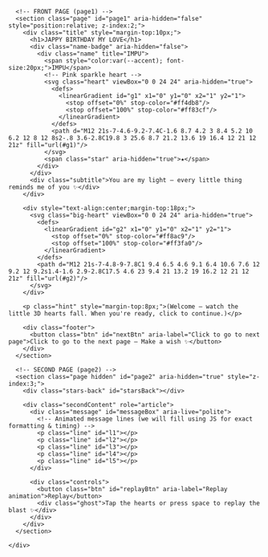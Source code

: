 <!doctype html>
<html lang="en">
<head>
<meta charset="utf-8" />
<meta name="viewport" content="width=device-width,initial-scale=1" />
<title>JAPPY BIRTHDAY MY LOVE — IMPU</title>
<style>
  :root{
    --bg:#06050a;
    --panel: rgba(255,255,255,0.04);
    --accent:#ff4db8;
    --accent-2:#ff83cf;
    --glass: rgba(255,255,255,0.03);
    --neon: 0 0 20px rgba(255,77,184,0.25), 0 0 40px rgba(255,131,207,0.12);
    --text:#f8f7fb;
    --muted: rgba(248,247,251,0.6);
    font-family: Inter, ui-sans-serif, system-ui, -apple-system, "Segoe UI", Roboto, "Helvetica Neue", Arial;
  }

  html,body{height:100%;margin:0;background:linear-gradient(180deg,#05040a 0%, #0b0710 100%);color:var(--text);-webkit-font-smoothing:antialiased;-moz-osx-font-smoothing:grayscale;}
  .stage{
    height:100vh;
    width:100%;
    position:relative;
    overflow:hidden;
    display:flex;
    align-items:center;
    justify-content:center;
  }

  /* Shared card */
  .card {
    width:min(980px,94%);
    max-width:1100px;
    border-radius:18px;
    background: linear-gradient(180deg, rgba(255,255,255,0.02), rgba(255,255,255,0.01));
    box-shadow: 0 10px 40px rgba(2,2,6,0.7);
    backdrop-filter: blur(10px) saturate(120%);
    padding:36px;
    position:relative;
    overflow:hidden;
    min-height:560px;
    display:flex;
    flex-direction:column;
    gap:18px;
  }

  /* Top title */
  .title {
    text-align:center;
    margin-top:8px;
    margin-bottom:6px;
  }
  .title h1{
    margin:0;
    font-size: clamp(28px, 4.6vw, 56px);
    letter-spacing:1px;
    line-height:1;
    font-weight:700;
    color:var(--text);
    text-shadow: 0 6px 24px rgba(0,0,0,0.7), var(--neon);
  }
  .subtitle{
    color:var(--muted);
    font-size:clamp(13px,1.6vw,16px);
    margin-top:8px;
  }

  /* name badge */
  .name-badge{
    display:inline-flex;
    gap:8px;
    align-items:center;
    margin-top:12px;
    justify-content:center;
  }
  .name {
    font-weight:800;
    color:var(--text);
    font-size: clamp(18px,2.5vw,22px);
    display:inline-flex;
    gap:8px;
    align-items:center;
    padding:8px 14px;
    border-radius:999px;
    background: linear-gradient(90deg, rgba(255,255,255,0.02), rgba(255,255,255,0.01));
    box-shadow: 0 6px 20px rgba(0,0,0,0.6);
  }
  .name .heart {
    width:20px;height:20px;border-radius:4px;
    display:inline-block;
    transform:translateY(1px);
    filter: drop-shadow(0 6px 20px rgba(255,77,184,0.15));
  }
  .name .star{
    font-size:14px;
    margin-left:4px;
    color: #ffd86b;
    text-shadow: 0 6px 20px rgba(255,216,107,0.08);
  }

  /* canvas layers fill */
  canvas{
    position:absolute;
    inset:0;
    width:100%;
    height:100%;
    display:block;
    pointer-events:none;
  }

  /* bottom prompt */
  .footer{
    margin-top:auto;
    display:flex;
    justify-content:center;
    align-items:center;
    gap:12px;
  }
  .btn {
    --pad:14px 26px;
    background: linear-gradient(90deg, rgba(255,77,184,0.14), rgba(255,131,207,0.08));
    border:1px solid rgba(255,255,255,0.06);
    color:var(--text);
    padding:var(--pad);
    border-radius:999px;
    font-weight:700;
    letter-spacing:0.6px;
    cursor:pointer;
    box-shadow: var(--neon), 0 6px 18px rgba(0,0,0,0.5);
    transition: transform .28s cubic-bezier(.2,.9,.3,1), opacity .22s;
    backdrop-filter: blur(6px);
  }
  .btn:active{ transform:translateY(2px) scale(.996); }
  .hint { color:var(--muted); font-size:13px; text-align:center; margin-top:6px; }

  /* page flip animation */
  .page {
    position:absolute;
    inset:18px;
    border-radius:14px;
    overflow:hidden;
    display:flex;
    flex-direction:column;
    background:transparent;
    transition: transform .9s cubic-bezier(.2,.9,.3,1), opacity .45s ease;
    transform-origin:center right;
    pointer-events:auto;
  }
  .page.hidden{ opacity:0; transform: perspective(900px) rotateY(20deg) translateX(40px) scale(.98); pointer-events:none; }

  /* second page visuals */
  .secondContent{
    padding:44px;
    display:flex;
    flex-direction:column;
    align-items:center;
    justify-content:center;
    gap:18px;
    text-align:center;
    height:100%;
    color:var(--text);
  }
  .stars-back{
    position:absolute;
    inset:0;
    z-index:0;
    pointer-events:none;
  }

  /* message area */
  .message {
    z-index:2;
    max-width:860px;
    backdrop-filter: blur(6px);
    padding:28px 24px;
    border-radius:14px;
    background: linear-gradient(180deg, rgba(255,255,255,0.02), rgba(255,255,255,0.01));
    box-shadow: 0 8px 40px rgba(1,1,6,0.6);
    display:flex;
    flex-direction:column;
    gap:8px;
    align-items:center;
  }
  .message p{
    margin:0;
    font-size: clamp(16px,2.2vw,22px);
    line-height:1.45;
    color:var(--text);
    white-space:pre-wrap;
    font-weight:600;
    text-shadow: 0 6px 20px rgba(0,0,0,0.6);
  }

  /* animated effect for lines */
  .message .line{
    display:inline-block;
    opacity:0;
    transform:translateY(10px) scale(.995);
    animation:appear .9s forwards cubic-bezier(.2,.9,.3,1);
  }
  .message .line:nth-child(1){ animation-delay:.35s; }
  .message .line:nth-child(2){ animation-delay:.9s; transform-origin:center; }
  .message .line:nth-child(3){ animation-delay:1.4s; }
  .message .line:nth-child(4){ animation-delay:1.9s; }
  .message .line:nth-child(5){ animation-delay:2.45s; }
  @keyframes appear{
    from{ opacity:0; transform:translateY(14px) scale(.99) rotateX(6deg); filter:blur(6px); }
    to{ opacity:1; transform:translateY(0) scale(1) rotateX(0); filter:blur(0); }
  }

  /* pulsing heart */
  .big-heart{
    width:120px;height:120px;
    display:inline-block;
    transform-origin:center;
    animation:pulse 2.6s infinite cubic-bezier(.25,.9,.3,1);
    filter: drop-shadow(0 12px 35px rgba(255,77,184,0.12));
  }
  @keyframes pulse{
    0%{ transform:scale(.96) rotate(-6deg); }
    50%{ transform:scale(1.02) rotate(6deg); }
    100%{ transform:scale(.96) rotate(-6deg); }
  }

  /* small helpers */
  .controls{ display:flex; gap:12px; align-items:center; justify-content:center; margin-top:8px; z-index:3; }
  .ghost {
    font-size:13px;
    color:var(--muted);
  }

  /* responsive */
  @media (max-width:720px){
    .card{ padding:20px; min-height:640px; border-radius:14px; }
    .message p{ font-size:16px; }
    .big-heart{ width:92px;height:92px; }
  }
</style>
</head>
<body>
  <div class="stage" id="stage">
    <div class="card" role="main" aria-label="Birthday greeting card">
      <!-- Layer canvases -->
      <canvas id="heartsCanvas"></canvas>
      <canvas id="particlesCanvas"></canvas>

      <!-- FRONT PAGE (page1) -->
      <section class="page" id="page1" aria-hidden="false" style="position:relative; z-index:2;">
        <div class="title" style="margin-top:10px;">
          <h1>JAPPY BIRTHDAY MY LOVE</h1>
          <div class="name-badge" aria-hidden="false">
            <div class="name" title="IMPU">
              <span style="color:var(--accent); font-size:20px;">IMPU</span>
              <!-- Pink sparkle heart -->
              <svg class="heart" viewBox="0 0 24 24" aria-hidden="true">
                <defs>
                  <linearGradient id="g1" x1="0" y1="0" x2="1" y2="1">
                    <stop offset="0%" stop-color="#ff4db8"/>
                    <stop offset="100%" stop-color="#ff83cf"/>
                  </linearGradient>
                </defs>
                <path d="M12 21s-7-4.6-9.2-7.4C-1.6 8.7 4.2 3 8.4 5.2 10 6.2 12 8 12 8s2-.8 3.6-2.8C19.8 3 25.6 8.7 21.2 13.6 19 16.4 12 21 12 21z" fill="url(#g1)"/>
              </svg>
              <span class="star" aria-hidden="true">★</span>
            </div>
          </div>
          <div class="subtitle">You are my light — every little thing reminds me of you ✨</div>
        </div>

        <div style="text-align:center;margin-top:18px;">
          <svg class="big-heart" viewBox="0 0 24 24" aria-hidden="true">
            <defs>
              <linearGradient id="g2" x1="0" y1="0" x2="1" y2="1">
                <stop offset="0%" stop-color="#ff8ac9"/>
                <stop offset="100%" stop-color="#ff3fa0"/>
              </linearGradient>
            </defs>
            <path d="M12 21s-7-4.8-9-7.8C1 9.4 6.5 4.6 9.1 6.4 10.6 7.6 12 9.2 12 9.2s1.4-1.6 2.9-2.8C17.5 4.6 23 9.4 21 13.2 19 16.2 12 21 12 21z" fill="url(#g2)"/>
          </svg>
        </div>

        <p class="hint" style="margin-top:8px;">(Welcome — watch the little 3D hearts fall. When you're ready, click to continue.)</p>

        <div class="footer">
          <button class="btn" id="nextBtn" aria-label="Click to go to next page">Click to go to the next page — Make a wish ✨</button>
        </div>
      </section>

      <!-- SECOND PAGE (page2) -->
      <section class="page hidden" id="page2" aria-hidden="true" style="z-index:3;">
        <div class="stars-back" id="starsBack"></div>

        <div class="secondContent" role="article">
          <div class="message" id="messageBox" aria-live="polite">
            <!-- Animated message lines (we will fill using JS for exact formatting & timing) -->
            <p class="line" id="l1"></p>
            <p class="line" id="l2"></p>
            <p class="line" id="l3"></p>
            <p class="line" id="l4"></p>
            <p class="line" id="l5"></p>
          </div>

          <div class="controls">
            <button class="btn" id="replayBtn" aria-label="Replay animation">Replay</button>
            <div class="ghost">Tap the hearts or press space to replay the blast ✨</div>
          </div>
        </div>
      </section>

    </div>
  </div>

<script>
/* ===============================================================
   Friendly, self-contained interactive birthday greeting
   - Canvas hearts falling (3D-ish)
   - Click to produce blast particle effect and transition page
   - Second page: stars background and animated message
   - All in a single HTML file, no external libraries
   =============================================================== */

(() => {
  /* Utility */
  const $ = sel => document.querySelector(sel);

  /* Canvas setup: heartsCanvas (background falling hearts) and particlesCanvas (blast) */
  const heartsCanvas = $('#heartsCanvas');
  const particlesCanvas = $('#particlesCanvas');
  const stage = $('#stage');
  const card = document.querySelector('.card');

  function fitCanvas(canvas){
    const rect = card.getBoundingClientRect();
    const dpr = Math.max(1, window.devicePixelRatio || 1);
    canvas.width = Math.round(rect.width * dpr);
    canvas.height = Math.round(rect.height * dpr);
    canvas.style.width = rect.width + 'px';
    canvas.style.height = rect.height + 'px';
    canvas.getContext('2d').scale(dpr, dpr);
  }

  function resizeAll(){
    fitCanvas(heartsCanvas);
    fitCanvas(particlesCanvas);
    starField && starField.reset();
  }
  window.addEventListener('resize', resizeAll);

  /* Hearts falling */
  const H = heartsCanvas.getContext('2d');
  let hearts = [];
  const maxHearts = 20;

  function rand(min,max){ return Math.random()*(max-min)+min; }

  function makeHeartShape(ctx,x,y,s,angle,fillStyle,shadowColor){
    ctx.save();
    ctx.translate(x,y);
    ctx.rotate(angle);
    ctx.scale(s,s);
    // draw heart path (centered)
    ctx.beginPath();
    ctx.moveTo(0,-6);
    ctx.bezierCurveTo(0,-9,6,-12,8,-6);
    ctx.bezierCurveTo(10,-1,6,4,0,10);
    ctx.bezierCurveTo(-6,4,-10,-1,-8,-6);
    ctx.bezierCurveTo(-6,-12,0,-9,0,-6);
    ctx.closePath();
    // shading gradient
    const g = ctx.createLinearGradient(-12,-12,12,16);
    g.addColorStop(0, fillStyle);
    g.addColorStop(1, 'rgba(255,255,255,0.06)');
    ctx.fillStyle = g;
    ctx.shadowColor = shadowColor || 'rgba(0,0,0,0.35)';
    ctx.shadowBlur = 8;
    ctx.fill();
    // glossy highlight
    ctx.beginPath();
    ctx.ellipse(2,-3,3,5, -0.5, 0, Math.PI*2);
    ctx.fillStyle = 'rgba(255,255,255,0.18)';
    ctx.globalCompositeOperation = 'lighter';
    ctx.fill();
    ctx.globalCompositeOperation = 'source-over';
    ctx.restore();
  }

  class Heart {
    constructor(w,h){
      this.reset(w,h,true);
    }
    reset(w,h,fromTop=false){
      this.x = rand(36, w-36);
      this.y = fromTop ? rand(-80, -20) : rand(-120, h+60);
      this.s = rand(.9,1.6);
      this.vy = rand(30, 90) * (0.6 + Math.random()*0.8);
      this.vx = rand(-20,20);
      this.spin = rand(-1.2,1.2);
      this.alpha = rand(.85,1);
      this.color = Math.random()<0.5 ? 'rgba(255,77,184,0.95)' : 'rgba(255,131,207,0.95)';
      this.shadow = 'rgba(200,20,90,0.12)';
      this.angle = rand(-0.5,0.5);
    }
    step(dt, w, h){
      this.y += this.vy * dt;
      this.x += this.vx * dt;
      this.angle += this.spin * 0.01;
      // remove if beyond bottom
      if(this.y - 40 > h) {
        this.reset(w,h,true);
      }
    }
    draw(ctx){
      ctx.save();
      ctx.globalAlpha = this.alpha;
      makeHeartShape(ctx, this.x, this.y, this.s, this.angle, this.color, this.shadow);
      ctx.restore();
    }
  }

  function initHearts(){
    hearts = [];
    const rect = card.getBoundingClientRect();
    for(let i=0;i<maxHearts;i++){
      hearts.push(new Heart(rect.width, rect.height));
    }
  }

  /* Particles for blast effect */
  const P = particlesCanvas.getContext('2d');
  let particles = [];

  class Particle {
    constructor(x,y,dx,dy,life,scale,color){
      this.x = x; this.y = y; this.vx = dx; this.vy = dy;
      this.life = life; this.age = 0; this.scale = scale; this.color = color;
      this.spin = rand(-3,3);
      this.angle = rand(0,Math.PI*2);
    }
    step(dt){
      this.age += dt;
      this.x += this.vx * dt;
      this.y += this.vy * dt;
      // gravity-ish
      this.vy += 30 * dt;
      this.angle += this.spin * 0.04;
    }
    draw(ctx){
      const t = Math.max(0, 1 - this.age/this.life);
      ctx.save();
      ctx.globalAlpha = t * 0.98;
      ctx.translate(this.x, this.y);
      ctx.rotate(this.angle);
      ctx.scale(this.scale * t, this.scale * t);
      // draw small heart-ish particle
      ctx.beginPath();
      ctx.moveTo(0,-4);
      ctx.bezierCurveTo(0,-6,3,-7,4,-4);
      ctx.bezierCurveTo(5,-1,3,2,0,4);
      ctx.bezierCurveTo(-3,2,-5,-1,-4,-4);
      ctx.bezierCurveTo(-3,-7,0,-6,0,-4);
      ctx.closePath();
      const g = ctx.createLinearGradient(-6,-6,6,8);
      g.addColorStop(0,this.color);
      g.addColorStop(1,'rgba(255,255,255,0.05)');
      ctx.fillStyle = g;
      ctx.fill();
      ctx.restore();
    }
    get done(){ return this.age >= this.life; }
  }

  function blast(x,y,strength=1){
    const rect = card.getBoundingClientRect();
    const count = Math.round(28 * strength + Math.random()*18);
    for(let i=0;i<count;i++){
      const ang = Math.random()*Math.PI*2;
      const speed = rand(80,420) * (0.6 + Math.random()*0.8) * strength;
      const dx = Math.cos(ang)*speed;
      const dy = Math.sin(ang)*speed - Math.random()*120;
      const life = rand(.9,1.8);
      const s = rand(.6,1.4);
      const col = Math.random()<0.5 ? 'rgba(255,77,184,0.95)' : 'rgba(255,131,207,0.95)';
      particles.push(new Particle(x, y, dx, dy, life, s, col));
    }
  }

  /* Star field for second page */
  const starsBackEl = $('#starsBack');
  let starCanvas, starCtx, starField;

  function ensureStarCanvas(){
    if(!starCanvas){
      starCanvas = document.createElement('canvas');
      starCanvas.style.position = 'absolute';
      starCanvas.style.inset = '0';
      starCanvas.style.width = '100%';
      starCanvas.style.height = '100%';
      starCanvas.style.zIndex = '0';
      starCanvas.id = 'starCanvas';
      starsBackEl.appendChild(starCanvas);
      starCtx = starCanvas.getContext('2d');
    }
    fitCanvas(starCanvas);
  }

  class StarField {
    constructor(){
      this.stars = [];
      this.t = 0;
      this.init();
    }
    init(){
      ensureStarCanvas();
      const rect = card.getBoundingClientRect();
      const w = rect.width;
      const h = rect.height;
      const count = Math.round((w*h)/4000);
      this.stars = [];
      for(let i=0;i<count;i++){
        this.stars.push({
          x: Math.random()*w,
          y: Math.random()*h,
          r: Math.random()*1.8 + 0.3,
          flick: Math.random()*1,
          phase: Math.random()*Math.PI*2,
          hue: 220 + Math.random()*40,
          speed: Math.random()*0.04 + 0.01
        });
      }
      this.reset = () => this.init();
    }
    step(dt){
      this.t += dt;
      const rect = card.getBoundingClientRect();
      starCtx.clearRect(0,0,rect.width,rect.height);
      for(const s of this.stars){
        s.phase += s.speed * dt * 50;
        const alpha = 0.4 + Math.abs(Math.sin(s.phase))*0.6;
        starCtx.beginPath();
        starCtx.fillStyle = `rgba(255,255,255,${alpha*0.85})`;
        starCtx.arc(s.x, s.y, s.r, 0, Math.PI*2);
        starCtx.fill();
      }
    }
  }

  /* Animation loop */
  let last = performance.now()/1000;
  let raf;
  function loop(now){
    const t = now/1000;
    const dt = Math.min(0.05, t - last);
    last = t;
    // hearts
    const rect = card.getBoundingClientRect();
    H.clearRect(0,0,rect.width,rect.height);
    for(const h of hearts){
      h.step(dt, rect.width, rect.height);
      h.draw(H);
    }
    // particles
    P.clearRect(0,0,rect.width,rect.height);
    for(let i=particles.length-1;i>=0;i--){
      const p = particles[i];
      p.step(dt);
      p.draw(P);
      if(p.done) particles.splice(i,1);
    }

    // stars
    if(starField) starField.step(dt);

    raf = requestAnimationFrame(loop);
  }

  /* Page transition and UI behavior */
  const page1 = $('#page1'), page2 = $('#page2');
  const nextBtn = $('#nextBtn');
  const replayBtn = $('#replayBtn');

  function transitionToPage2(){
    // make blast at center
    const rect = card.getBoundingClientRect();
    const cx = rect.width/2;
    const cy = rect.height/2;
    blast(cx, cy, 1.1);
    // subtle short delay then flip
    setTimeout(()=>{
      page1.classList.add('hidden');
      page1.setAttribute('aria-hidden','true');
      page2.classList.remove('hidden');
      page2.setAttribute('aria-hidden','false');
      // ensure star field active
      if(!starField) starField = new StarField();
      // start animated lines
      playMessageLines();
    }, 420);
  }

  nextBtn.addEventListener('click', (e)=>{
    // produce a more dramatic blast near the button's location
    const btnRect = nextBtn.getBoundingClientRect();
    const cardRect = card.getBoundingClientRect();
    const x = btnRect.left - cardRect.left + btnRect.width/2;
    const y = btnRect.top - cardRect.top + btnRect.height/2;
    blast(x,y,1.5);
    // small camera-like shake
    card.animate([
      { transform: 'translateY(0px)'},
      { transform: 'translateY(-6px)'},
      { transform: 'translateY(0px)'}
    ], { duration:380, easing: 'cubic-bezier(.2,.9,.3,1)' });
    setTimeout(transitionToPage2, 260);
  });

  // allow whole card click to produce a small blast on second page
  card.addEventListener('click', (e)=>{
    // only on second page produce small heart burst
    if(!page2.classList.contains('hidden')){
      const rect = card.getBoundingClientRect();
      const x = (e.clientX - rect.left);
      const y = (e.clientY - rect.top);
      blast(x,y,0.9);
    }
  });

  // keyboard control
  window.addEventListener('keydown',(e)=>{
    if(e.code === 'Space'){
      e.preventDefault();
      if(page2.classList.contains('hidden')){
        nextBtn.click();
      } else {
        // replay small burst center
        const rect = card.getBoundingClientRect();
        blast(rect.width/2, rect.height/2, 0.9);
        playMessageLines(true);
      }
    }
  });

  replayBtn.addEventListener('click', ()=>{
    // big blast
    const rect = card.getBoundingClientRect();
    blast(rect.width/2, rect.height/2, 1.0);
    playMessageLines(true);
  });

  /* MESSAGE LINES: exact content as requested, with animated effect */
  const lines = [
    "I MISS YOU MY LOVE.",
    "THERE WAS NOTHING BEFORE YOU, AND THERE IS NOTHING AFTER YOU.",
    "I'M WAITING TO HUG YOU",
    "I LOVE YOU",
    "My story begins with your smile, and it ends in your eyes"
  ];
  const lEls = [$('#l1'), $('#l2'), $('#l3'), $('#l4'), $('#l5')];

  let typingControllers = [];

  function clearTyping(){
    // remove any scheduled timeouts
    typingControllers.forEach(id=>clearTimeout(id));
    typingControllers = [];
  }

  function playMessageLines(restart=false){
    clearTyping();
    // reset content & styles
    lEls.forEach((el,i)=>{
      el.textContent = '';
      el.style.opacity = 0;
      el.style.transform = 'translateY(12px) scale(.995)';
    });

    // sequential typewriter-ish reveal (but keep the lines heavy and present as requested)
    let baseDelay = 250;
    lines.forEach((txt,i) => {
      const start = baseDelay + i*650;
      const el = lEls[i];
      // delay then animate fade/slide + do a fast typewriter for effect
      const fadeId = setTimeout(()=>{
        // fade in container
        el.style.transition = 'opacity .65s cubic-bezier(.2,.9,.3,1), transform .65s';
        el.style.opacity = 1;
        el.style.transform = 'translateY(0) scale(1)';
        // now type text char by char:
        let idx = 0;
        const speed = Math.max(12, 28 - i*2); // slightly faster for later lines
        const typeInterval = setInterval(()=>{
          el.textContent = txt.slice(0, idx+1);
          idx++;
          if(idx >= txt.length){
            clearInterval(typeInterval);
          }
        }, speed);
        typingControllers.push(typeInterval);
      }, start);
      typingControllers.push(fadeId);
    });

    // small heart pulse effect each time
    const bigHeart = document.querySelector('.big-heart');
    if(bigHeart){
      bigHeart.animate([
        { transform: 'scale(1) rotate(-6deg)' },
        { transform: 'scale(1.06) rotate(6deg)' },
        { transform: 'scale(1) rotate(-6deg)' }
      ], { duration: 1100, easing:'cubic-bezier(.2,.9,.3,1)' })
    }
  }

  /* Initialize */
  function start(){
    resizeAll();
    initHearts();
    // populate first page - small welcome burst on load
    setTimeout(()=>{
      const rect = card.getBoundingClientRect();
      const cx = rect.width * 0.5;
      const cy = rect.height * 0.25;
      blast(cx, cy, 0.9);
    }, 350);
    // initial loop
    last = performance.now()/1000;
    cancelAnimationFrame(raf);
    raf = requestAnimationFrame(loop);
    // show a few drifting hearts already
  }

  // star field must be created only when transitioning to page2; but ensure canvas fits.
  ensureStarCanvas();
  starField = null;

  start();

  // Accessibility: focus management
  nextBtn.focus();

  // Small decorative: gentle parallax for card based on mouse
  let mouseX = 0, mouseY = 0;
  card.addEventListener('mousemove', (e)=>{
    const rect = card.getBoundingClientRect();
    const cx = rect.left + rect.width/2;
    const cy = rect.top + rect.height/2;
    const dx = (e.clientX - cx)/rect.width;
    const dy = (e.clientY - cy)/rect.height;
    card.style.transform = `translate3d(${dx*6}px, ${dy*6}px, 0)`;
  });
  card.addEventListener('mouseleave', ()=>{
    card.style.transform = '';
  });

  // Done.
})();
</script>
</body>
</html>

